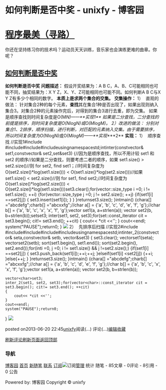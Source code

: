 
# 如何判断是否中奖 - unixfy - 博客园
# [程序最美（寻路）](https://www.cnblogs.com/unixfy/)
你还在坚持练习你的技术吗？运动员天天训练，音乐家也会演练更难的曲章。你呢？
## [如何判断是否中奖](https://www.cnblogs.com/unixfy/p/3147377.html)
**如何判断是否中奖**
**问题描述：**
假设开奖结果为：A B C，A、B、C可能相同也可能不同，抽奖结果为：X Y Z，X、Y、Z可能相同也可能不同。如何判断A B C与X Y Z有多少个相同的数字。
**本质上是求两个集合的交集。**
**交集操作：**
1）  直观的做法：
针对集合2种的每个元素，**查找**其在集合1种是否出现了，如果出现则纳入集合3。对集合2种的元素操作完后，对得到的集合3进行去重，即为交集。
如果是顺序查找则时间复杂度是O(M*N)——**实现****1**
如果是二分查找，二分查找的前提是排序，则时间复杂度是O(N*logN)或O(M*logM)。
2）改进的做法：
分别对集合1、2排序，顺序扫描，进行判断，对匹配的元素纳入交集。由于需要排序，所以时间复杂度为O(N*logN)或O(M*logM)——**实现****2**
**实现：**
1）  顺序查找
//实现1\#include <iostream>\#include<vector>\#include<set>\#include<cstring>usingnamespacestd;intinter(constvector<char>& set1,constvector<char>& set2,set<char>&set3)
{//因为是顺序查找，所以不用计较 set1 和 set2 的顺序//如果是二分查找，则要考虑二者的顺序，如果 set1.size() > set2.size()//则 for set2, find set1；//时间复杂度为 O(set2.size()*log(set1.size())) < O(set1.size()*log(set2.size()))//如果 set1.size() < set2.size()//则 for set1, find set2;//时间复杂度为 O(set1.size()*log(set2.size())) < O(set2.size()*log(set1.size()))set3.clear();for(vector<int>::size_type i =0; i != set1.size(); ++i)
    {for(vector<int>::size_type j =0; j != set2.size(); ++j)
        {if(set1[i] ==set2[j])
            {
                set3.insert(set1[i]);
            }
        }
    }returnset3.size();
}intmain()
{chara[] ="abcdefg";charb[] ="abcxxfg";//char a[] = {'a', 'b', 'c', 'd', 'e', 'f', 'g'};//char b[] = {'a', 'b', 'c', 'x', 'x', 'f', 'g'};vector<char> set1(a, a+strlen(a));
    vector<char> set2(b, b+strlen(b));set<char>set3;
    inter(set1, set2, set3);for(set<char>::const_iterator cit = set3.begin(); cit!= set3.end(); ++cit)
    {
        cout<< *cit <<'';
    }
    cout<<endl;
    system("PAUSE");return0;
}
![](https://images0.cnblogs.com/blog/463570/201306/20224000-2027edbc87b9401d822e5538ee5f8611.jpg)
2）  先排序后扫描
//实现2\#include <iostream>\#include<vector>\#include<set>\#include<cstring>\#include<algorithm>usingnamespacestd;intinter_2(constvector<char>& seta,constvector<char>& setb, vector<char>&set3)
{
    set3.clear();
    vector<char>set1(seta);
    vector<char>set2(setb);
    sort(set1.begin(), set1.end());
    sort(set2.begin(), set2.end());for(inti =0, j =0; i != set1.size() && j !=set2.size();)
    {if(set1[i] ==set2[j])
        {
            set3.push_back(set1[i]);++i;++j;
        }elseif(set1[i] <set2[j])
        {++i;
        }else{++j;
        }
    }returnset3.size();
}intmain()
{chara[] ="abcdefg";charb[] ="abcxxfg";//char a[] = {'a', 'b', 'c', 'd', 'e', 'f', 'g'};//char b[] = {'a', 'b', 'c', 'x', 'x', 'f', 'g'};vector<char> set1(a, a+strlen(a));
    vector<char> set2(b, b+strlen(b));
    
    vector<char>set3;
    inter_2(set1, set2, set3);for(vector<char>::const_iterator cit = set3.begin(); cit!= set3.end(); ++cit)
    {
        cout<< *cit <<'';
    }
    cout<<endl;
    system("PAUSE");return0;
}
![](https://images0.cnblogs.com/blog/463570/201306/20224327-6836d2d8214d4ba8b277f518b0d83e84.jpg)




posted on2013-06-20 22:45[unixfy](https://www.cnblogs.com/unixfy/)阅读(...) 评论(...)[编辑](https://i.cnblogs.com/EditPosts.aspx?postid=3147377)[收藏](#)


[刷新评论](javascript:void(0);)[刷新页面](#)[返回顶部](#top)







### 导航
[博客园](https://www.cnblogs.com/)
[首页](https://www.cnblogs.com/unixfy/)
[新随笔](https://i.cnblogs.com/EditPosts.aspx?opt=1)
[联系](https://msg.cnblogs.com/send/unixfy)
[订阅](https://www.cnblogs.com/unixfy/rss)![订阅](//www.cnblogs.com/images/xml.gif)[管理](https://i.cnblogs.com/)
统计
随笔 - 85文章 - 0评论 - 8引用 - 0
公告

Powered by:
博客园
Copyright © unixfy
